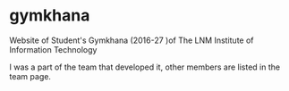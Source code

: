# gymkhana
Website of Student's Gymkhana (2016-27 )of The LNM Institute of Information Technology

I was a part of the team that developed it, other members are listed in the team page. 
